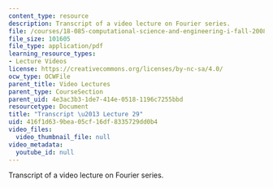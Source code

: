 ```yaml
---
content_type: resource
description: Transcript of a video lecture on Fourier series.
file: /courses/18-085-computational-science-and-engineering-i-fall-2008/416f1d639bea05cf16df8335729dd0b4_18-085F08-L29.pdf
file_size: 101605
file_type: application/pdf
learning_resource_types:
- Lecture Videos
license: https://creativecommons.org/licenses/by-nc-sa/4.0/
ocw_type: OCWFile
parent_title: Video Lectures
parent_type: CourseSection
parent_uid: 4e3ac3b3-1de7-414e-0518-1196c7255bbd
resourcetype: Document
title: "Transcript \u2013 Lecture 29"
uid: 416f1d63-9bea-05cf-16df-8335729dd0b4
video_files:
  video_thumbnail_file: null
video_metadata:
  youtube_id: null
---
```

Transcript of a video lecture on Fourier series.
